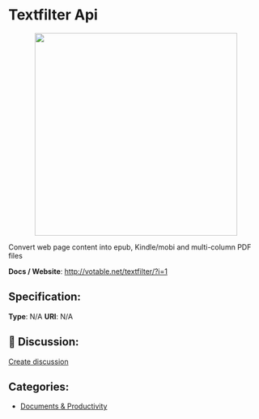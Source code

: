# Textfilter Api
<p align="center">
    <img width="400" src="https://raw.githubusercontent.com/apis-list/apis-list/apis/textfilter-api/logo_256x256.png" />
</p>

Convert web page content into epub, Kindle/mobi and multi-column PDF files

**Docs / Website**: http://votable.net/textfilter/?i=1

## Specification:
**Type**:  N/A 
**URI**:  N/A 

## 💬 Discussion:
[Create discussion](link)

## Categories:
- [Documents & Productivity](https://github.com/apis-list/apis-list#documents-and-productivity)





